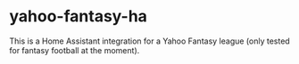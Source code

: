 # yahoo-fantasy-ha
This is a Home Assistant integration for a Yahoo Fantasy league (only tested for fantasy football at the moment). 
